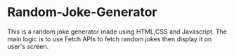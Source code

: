 # Random-Joke-Generator
This is a random joke generator made using HTML,CSS and Javascript. The main logic is to use Fetch APIs to fetch random jokes then display it on user's screen.
